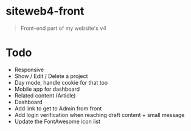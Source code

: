# siteweb4-front

> Front-end part of my website's v4

# Todo

* Responsive
* Show / Edit / Delete a project
* Day mode, handle cookie for that too
* Mobile app for dashboard
* Related content (Article)
* Dashboard
* Add link to get to Admin from front
* Add login verification when reaching draft content + small message
* Update the FontAwesome icon list
